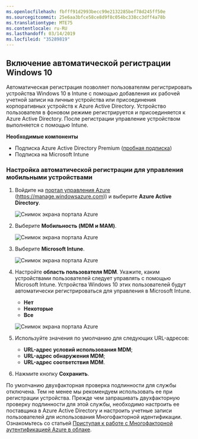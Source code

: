 ```yaml
---
ms.openlocfilehash: fbfff91d2993becc99e2132285bef78d245ff50e
ms.sourcegitcommit: 25e6aa3bfce58ce8d9f8c054bc338cc3dff4a78b
ms.translationtype: MTE75
ms.contentlocale: ru-RU
ms.lasthandoff: 03/14/2019
ms.locfileid: "35289819"
---
```

## <a name="enable-windows-10-automatic-enrollment"></a>Включение автоматической регистрации Windows 10

Автоматическая регистрация позволяет пользователям регистрировать устройства Windows 10 в Intune с помощью добавления их рабочей учетной записи на личные устройства или присоединения корпоративных устройств к Azure Active Directory. Устройство пользователя в фоновом режиме регистрируется и присоединяется к Azure Active Directory. После регистрации управление устройством выполняется с помощью Intune.

**Необходимые компоненты**
- Подписка Azure Active Directory Premium ([пробная подписка](http://go.microsoft.com/fwlink/?LinkID=816845))
- Подписка на Microsoft Intune


### <a name="configure-automatic-mdm-enrollment"></a>Настройка автоматической регистрации для управления мобильными устройствами

1. Войдите на [портал управления Azure](https://portal.azure.com) (https://manage.windowsazure.com)) и выберите **Azure Active Directory**.

   ![Снимок экрана портала Azure](../media/auto-enroll-azure-main.png)

2. Выберите **Мобильность (MDM и MAM)**.

   ![Снимок экрана портала Azure](../media/auto-enroll-mdm.png)

3. Выберите **Microsoft Intune**.

   ![Снимок экрана портала Azure](../media/auto-enroll-intune.png)

4. Настройте **область пользователя MDM**. Укажите, каким устройствами пользователей следует управлять с помощью Microsoft Intune. Устройства Windows 10 этих пользователей будут автоматически регистрироваться для управления в Microsoft Intune.

   - **Нет**
   - **Некоторые**
   - **Все**

   ![Снимок экрана портала Azure](../media/auto-enroll-scope.png)

5. Используйте значения по умолчанию для следующих URL-адресов:
   - **URL-адрес условий использования MDM**;
   - **URL-адрес обнаружения MDM**;
   - **URL-адрес соответствия MDM**.

6. Нажмите кнопку **Сохранить**.

По умолчанию двухфакторная проверка подлинности для службы отключена. Тем не менее мы рекомендуем использовать ее при регистрации устройства. Прежде чем запрашивать двухфакторную проверку подлинности для этой службы, необходимо настроить ее поставщика в Azure Active Directory и настроить учетные записи пользователей для использования Многофакторной идентификации. Ознакомьтесь со статьей [Приступая к работе с Многофакторной аутентификацией Azure в облаке](https://docs.microsoft.com/azure/multi-factor-authentication/multi-factor-authentication-get-started-cloud).
